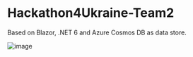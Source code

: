 # Hackathon4Ukraine-Team2

Based on Blazor, .NET 6 and Azure Cosmos DB as data store.

![image](https://user-images.githubusercontent.com/33404585/159142033-2a644d42-e32d-4ed9-83b4-ad3247583f60.png)